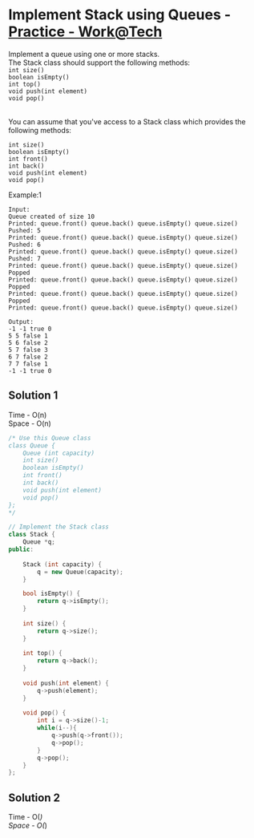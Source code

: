 # Implement Stack using Queues - [Practice - Work@Tech](https://workat.tech/problem-solving/practice/implement-stack-using-queues)

Implement a queue using one or more stacks.
<br>
The Stack class should support the following methods:
<br>
`int size()`<br>
`boolean isEmpty()`<br>
`int top()`<br>
`void push(int element)`<br>
`void pop()`<br>

<br>
You can assume that you've access to a Stack class which provides the following methods: 
<br>

`int size()`<br>
`boolean isEmpty()`<br>
`int front()`<br>
`int back()`<br>
`void push(int element)`<br>
`void pop()`<br>



Example:1
```
Input: 
Queue created of size 10
Printed: queue.front() queue.back() queue.isEmpty() queue.size()
Pushed: 5
Printed: queue.front() queue.back() queue.isEmpty() queue.size()
Pushed: 6
Printed: queue.front() queue.back() queue.isEmpty() queue.size()
Pushed: 7
Printed: queue.front() queue.back() queue.isEmpty() queue.size()
Popped
Printed: queue.front() queue.back() queue.isEmpty() queue.size()
Popped
Printed: queue.front() queue.back() queue.isEmpty() queue.size()
Popped
Printed: queue.front() queue.back() queue.isEmpty() queue.size()

Output: 
-1 -1 true 0
5 5 false 1
5 6 false 2
5 7 false 3
6 7 false 2
7 7 false 1
-1 -1 true 0
```

## Solution 1  

Time - O(n)<br>
Space - O(n)

```cpp
/* Use this Queue class
class Queue {
	Queue (int capacity)
	int size()
	boolean isEmpty()
	int front()
	int back()
	void push(int element)
	void pop()
};
*/

// Implement the Stack class
class Stack {
	Queue *q;
public:
	
	Stack (int capacity) {
		q = new Queue(capacity);
	}

	bool isEmpty() {
		return q->isEmpty();		
	}
	
	int size() {
		return q->size();
	}
	
	int top() {
		return q->back();
	}
	
	void push(int element) {
		q->push(element);
	}
	
	void pop() {
		int i = q->size()-1;
		while(i--){
			q->push(q->front());
			q->pop();
		}
		q->pop();
	}
};
```

## Solution 2 

Time - O(_)<br>
Space - O(_)

```cpp


```
